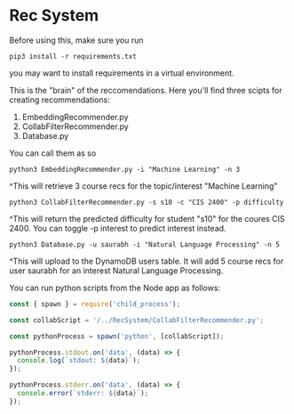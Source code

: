 # Rec System
Before using this, make sure you run 
```
pip3 install -r requirements.txt
```
you may want to install requirements in a virtual environment. 

This is the "brain" of the reccomendations. Here you'll find three scipts for creating recommendations:
1. EmbeddingRecommender.py
2. CollabFilterRecommender.py
3. Database.py

You can call them as so
```
python3 EmbeddingRecommender.py -i "Machine Learning" -n 3
```
^This will retrieve 3 course recs for the topic/interest "Machine Learning"

```
python3 CollabFilterRecommender.py -s s10 -c "CIS 2400" -p difficulty
```
^This will return the predicted difficulty for student "s10" for the coures CIS 2400. 
You can toggle -p interest to predict interest instead.

```
python3 Database.py -u saurabh -i "Natural Language Processing" -n 5
```
^This will upload to the DynamoDB users table. It will add 5 course recs for user saurabh for an interest Natural Language Processing.

You can run python scripts from the Node app as follows:
```javascript
const { spawn } = require('child_process');

const collabScript = '/../RecSystem/CollabFilterRecommender.py';

const pythonProcess = spawn('python', [collabScript]);

pythonProcess.stdout.on('data', (data) => {
  console.log(`stdout: ${data}`);
});

pythonProcess.stderr.on('data', (data) => {
  console.error(`stderr: ${data}`);
});

